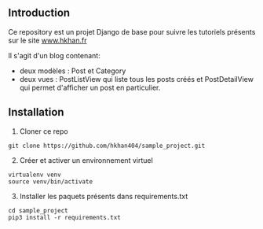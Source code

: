 ## Introduction

Ce repository est un projet Django de base pour suivre les tutoriels présents sur le site www.hkhan.fr

Il s'agit d'un blog contenant:
  - deux modèles : Post et Category
  - deux vues : PostListView qui liste tous les posts créés et PostDetailView qui permet d'afficher un post en particulier.


## Installation
1. Cloner ce repo 
```shell
git clone https://github.com/hkhan404/sample_project.git
```

2. Créer et activer un environnement virtuel 
```shell
virtualenv venv 
source venv/bin/activate
```

3. Installer les paquets présents dans requirements.txt
```shell
cd sample_project
pip3 install -r requirements.txt
```
